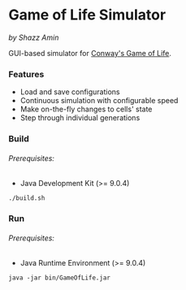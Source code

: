 Game of Life Simulator
======================
*by Shazz Amin*

GUI-based simulator for [Conway's Game of Life](https://en.wikipedia.org/wiki/Conway%27s_Game_of_Life).

### Features
* Load and save configurations
* Continuous simulation with configurable speed
* Make on-the-fly changes to cells' state
* Step through individual generations

### Build
###### Prerequisites:
* Java Development Kit (>= 9.0.4)

`./build.sh`

### Run
###### Prerequisites:
* Java Runtime Environment (>= 9.0.4)

`java -jar bin/GameOfLife.jar`
